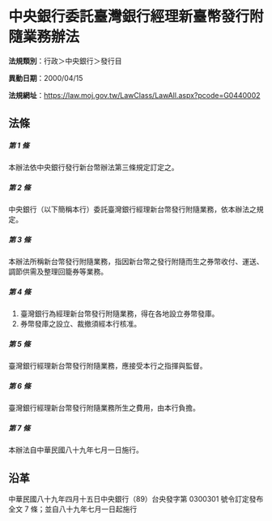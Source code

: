 # 中央銀行委託臺灣銀行經理新臺幣發行附隨業務辦法


**法規類別**：行政＞中央銀行＞發行目

**異動日期**：2000/04/15  

**法規網址**：https://law.moj.gov.tw/LawClass/LawAll.aspx?pcode=G0440002



## 法條
##### 第 1 條
本辦法依中央銀行發行新台幣辦法第三條規定訂定之。

##### 第 2 條
中央銀行（以下簡稱本行）委託臺灣銀行經理新台幣發行附隨業務，依本辦法之規定。

##### 第 3 條
本辦法所稱新台幣發行附隨業務，指因新台幣之發行附隨而生之券幣收付、運送、調節供需及整理回籠券等業務。

##### 第 4 條
1. 臺灣銀行為經理新台幣發行附隨業務，得在各地設立券幣發庫。
1. 券幣發庫之設立、裁撤須經本行核准。

##### 第 5 條
臺灣銀行經理新台幣發行附隨業務，應接受本行之指揮與監督。

##### 第 6 條
臺灣銀行經理新台幣發行附隨業務所生之費用，由本行負擔。

##### 第 7 條
本辦法自中華民國八十九年七月一日施行。

## 沿革
中華民國八十九年四月十五日中央銀行（89）台央發字第 0300301  號令訂定發布全文 7  條；並自八十九年七月一日起施行

